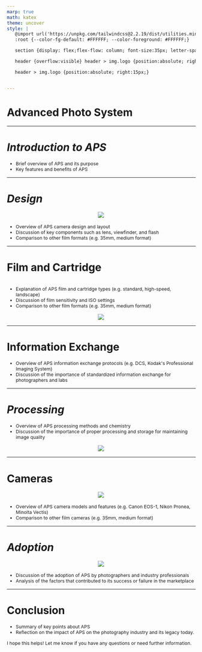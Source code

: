 ```yaml
---
marp: true
math: katex
theme: uncover
style: |
   @import url('https://unpkg.com/tailwindcss@2.2.19/dist/utilities.min.css');
   :root {--color-fg-default: #FFFFFF; --color-foreground: #FFFFFF;}

   section {display: flex;flex-flow: column; font-size:35px; letter-spacing:1.4px;}

   header {overflow:visible} header > img.logo {position:absolute; right:15px;}

   header > img.logo {position:absolute; right:15px;}


---
```

<!-- backgroundImage: url('backgrounds/aaabstract (7).png') -->
<!-- _class: lead -->

 # Advanced Photo System

---
<style scoped>p,li {font-size:0.92em}</style>

 # _Introduction to APS_
- Brief overview of APS and its purpose
- Key features and benefits of APS


---
<style scoped>p,li {font-size:0.84em}</style>

 # _Design_
<div style="display: flex; flex: 1 1 auto; flex-flow: row; min-height: 0"><div style="display: flex; flex: 1 1 auto; justify-content: center;min-height:0;min-width:0; margin-bottom:0.1em;;margin-right:0.15em">
<img style='object-fit: contain; max-height:100%; max-width:100%; background-color: rgba(0,0,0,0);' src='https://upload.wikimedia.org/wikipedia/commons/thumb/f/fb/Kodak_Advantix_F300.jpg/220px-Kodak_Advantix_F300.jpg'/>
</div>
</div>

- Overview of APS camera design and layout
- Discussion of key components such as lens, viewfinder, and flash
- Comparison to other film formats (e.g. 35mm, medium format)

---
<style scoped>p,li {font-size:0.84em}</style>

 # Film and Cartridge
<div style='flex:1 1 auto; min-height:0;' class="grid grid-cols-8 gap-4">
<div style='display:flex; flex-flow:column; min-height:0;' class="col-span-4">

- Explanation of APS film and cartridge types (e.g. standard, high-speed, landscape)
- Discussion of film sensitivity and ISO settings
- Comparison to other film formats (e.g. 35mm, medium format)
</div>

<div style='display:flex; flex-flow:column; min-height:0;' class="col-span-4">

<div style="display: flex; flex: 1 1 auto; flex-flow: row; min-height: 0"><div style="display: flex; flex: 1 1 auto; justify-content: center;min-height:0;min-width:0; margin-bottom:0.1em;;margin-right:0.15em">
<img style='object-fit: contain; max-height:100%; max-width:100%; background-color: rgba(0,0,0,0);' src='https://upload.wikimedia.org/wikipedia/commons/thumb/2/2b/IX240_Indicators.jpg/220px-IX240_Indicators.jpg'/>
</div>
</div>

</div>

</div>


---
<style scoped>p,li {font-size:0.92em}</style>

 # Information Exchange
- Overview of APS information exchange protocols (e.g. DCS, Kodak's Professional Imaging System)
- Discussion of the importance of standardized information exchange for photographers and labs


---
<style scoped>p,li {font-size:0.88em}</style>

 # _Processing_
- Overview of APS processing methods and chemistry
- Discussion of the importance of proper processing and storage for maintaining image quality
<div style="display: flex; flex: 1 1 auto; flex-flow: row; min-height: 0"><div style="display: flex; flex: 1 1 auto; justify-content: center;min-height:0;min-width:0; margin-bottom:0.1em;;margin-right:0.15em">
<img style='object-fit: contain; max-height:100%; max-width:100%; background-color: rgba(0,0,0,0);' src='https://upload.wikimedia.org/wikipedia/commons/b/b0/IX240_Negative.jpg'/>
</div>
</div>


---
<style scoped>p,li {font-size:0.88em}</style>

 # Cameras
<div style="display: flex; flex: 1 1 auto; flex-flow: row; min-height: 0"><div style="display: flex; flex: 1 1 auto; justify-content: center;min-height:0;min-width:0; margin-bottom:0.1em;;margin-right:0.15em">
<img style='object-fit: contain; max-height:100%; max-width:100%; background-color: rgba(0,0,0,0);' src='https://upload.wikimedia.org/wikipedia/commons/thumb/2/23/Nikon_Pronea_600i_img_0604.jpg/220px-Nikon_Pronea_600i_img_0604.jpg'/>
</div>
</div>

- Overview of APS camera models and features (e.g. Canon EOS-1, Nikon Pronea, Minolta Vectis)
- Comparison to other film cameras (e.g. 35mm, medium format)

---
<style scoped>p,li {font-size:0.88em}</style>

 # _Adoption_
<div style="display: flex; flex: 1 1 auto; flex-flow: row; min-height: 0"><div style="display: flex; flex: 1 1 auto; justify-content: center;min-height:0;min-width:0; margin-bottom:0.1em;;margin-right:0.15em">
<img style='object-fit: contain; max-height:100%; max-width:100%; background-color: rgba(0,0,0,0);' src='https://upload.wikimedia.org/wikipedia/commons/thumb/5/56/Nikon_Nuvis_160i_camera.JPG/220px-Nikon_Nuvis_160i_camera.JPG'/>
</div>
</div>

- Discussion of the adoption of APS by photographers and industry professionals
- Analysis of the factors that contributed to its success or failure in the marketplace

---
<style scoped>p,li {font-size:0.88em}</style>

 # Conclusion
- Summary of key points about APS
- Reflection on the impact of APS on the photography industry and its legacy today.

I hope this helps! Let me know if you have any questions or need further information.
